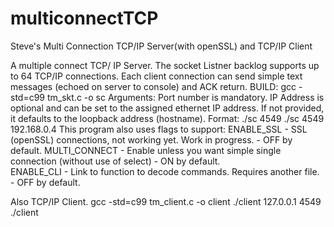 # multiconnectTCP
Steve's Multi Connection TCP/IP Server(with openSSL) and TCP/IP Client

A multiple connect TCP/ IP Server.
   The socket Listner backlog supports up to 64 TCP/IP connections. Each client connection 
   can send simple text messages (echoed on server to console) and ACK return.
   BUILD:
       gcc -std=c99 tm_skt.c -o sc
   Arguments:
   	   Port number is mandatory.
   	   IP Address is optional and can be set to the assigned ethernet IP address.
   	   If not provided, it defaults to the loopback address (hostname).
   	   Format:
   	   ./sc 4549  <or> ./sc 4549 192.168.0.4
   This program also uses flags to support:
   ENABLE_SSL    - SSL (openSSL) connections, not working yet. Work in progress.
                 - OFF by default.
   MULTI_CONNECT - Enable unless you want simple single connection (without use of select)
                 - ON by default.  
   ENABLE_CLI    - Link to function to decode commands. Requires another file.
                 - OFF by default.

Also TCP/IP Client.
gcc -std=c99 tm_client.c -o client
./client 127.0.0.1 4549  <or> ./client <HOSTNAME> <Port>
